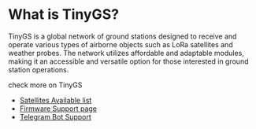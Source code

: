 # What is TinyGS?

TinyGS is a global network of ground stations designed to receive and operate various types of airborne objects such as LoRa satellites and weather probes. The network utilizes affordable and adaptable modules, making it an accessible and versatile option for those interested in ground station operations.

check more on TinyGS


- [Satellites Available list](https://tinygs.com/satellite)
- [Firmware Support page](https://github.com/G4lile0/tinyGS/releases)
- [Telegram Bot Support](https://github.com/G4lile0/tinyGS/releases/tag/1912161)
